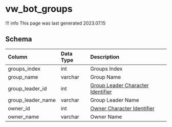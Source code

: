 # vw_bot_groups

!!! info
	This page was last generated 2023.07.15

## Schema

| Column | Data Type | Description |
| :--- | :--- | :--- |
| groups_index | int | Groups Index |
| group_name | varchar | Group Name |
| group_leader_id | int | [Group Leader Character Identifier](../../schema/characters/character_data.md) |
| group_leader_name | varchar | Group Leader Name |
| owner_id | int | [Owner Character Identifier](../../schema/characters/character_data.md) |
| owner_name | varchar | Owner Name |

